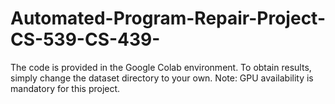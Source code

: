 # Automated-Program-Repair-Project-CS-539-CS-439-
The code is provided in the Google Colab environment. To obtain results, simply change the dataset directory to your own. Note: GPU availability is mandatory for this project.
